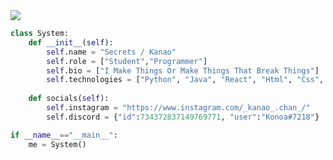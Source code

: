 <img src="https://media.discordapp.net/attachments/817191295050973235/901200563268644864/imageonline-co-roundcorner.png">

```python
class System:
    def __init__(self):
        self.name = "Secrets / Kanao"
        self.role = ["Student","Programmer"]
        self.bio = ["I Make Things Or Make Things That Break Things"]
        self.technologies = ["Python", "Java", "React", "Html", "Css", "JavaScript", "OpenCV", "C", "Photoshop"]
        
    def socials(self):
        self.instagram = "https://www.instagram.com/_kanao_.chan_/"
        self.discord = {"id":734372837149769771, "user":"Konoa#7218"}

if __name__=="__main__":
    me = System()
```
